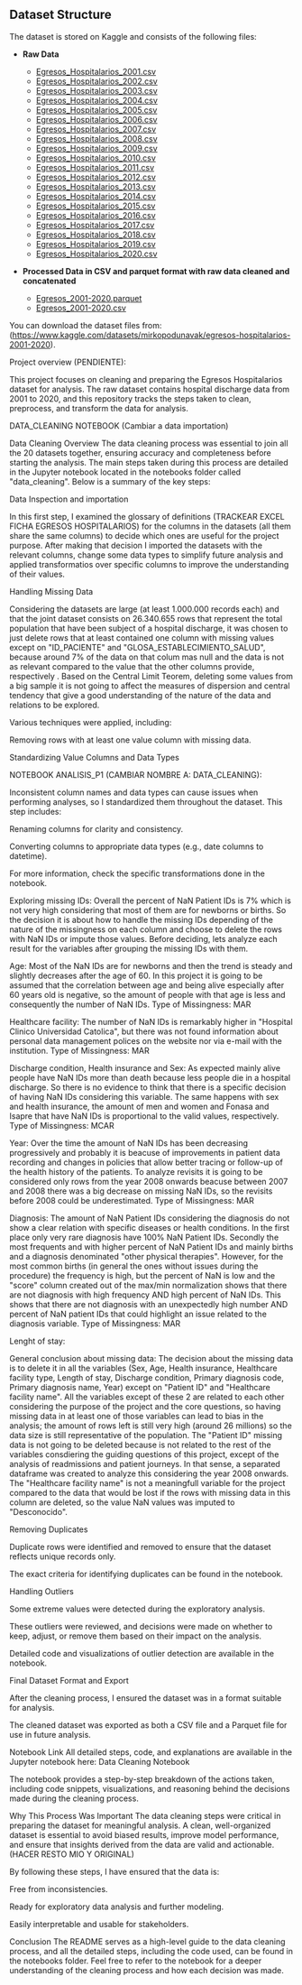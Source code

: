 ## Dataset Structure
The dataset is stored on Kaggle and consists of the following files:

- **Raw Data**  
  - [Egresos_Hospitalarios_2001.csv](https://www.kaggle.com/datasets/mirkopodunavak/egresos-hospitalarios-2001-2020)
  - [Egresos_Hospitalarios_2002.csv](https://www.kaggle.com/datasets/mirkopodunavak/egresos-hospitalarios-2001-2020)
  - [Egresos_Hospitalarios_2003.csv](https://www.kaggle.com/datasets/mirkopodunavak/egresos-hospitalarios-2001-2020)
  - [Egresos_Hospitalarios_2004.csv](https://www.kaggle.com/datasets/mirkopodunavak/egresos-hospitalarios-2001-2020)
  - [Egresos_Hospitalarios_2005.csv](https://www.kaggle.com/datasets/mirkopodunavak/egresos-hospitalarios-2001-2020)
  - [Egresos_Hospitalarios_2006.csv](https://www.kaggle.com/datasets/mirkopodunavak/egresos-hospitalarios-2001-2020)
  - [Egresos_Hospitalarios_2007.csv](https://www.kaggle.com/datasets/mirkopodunavak/egresos-hospitalarios-2001-2020)
  - [Egresos_Hospitalarios_2008.csv](https://www.kaggle.com/datasets/mirkopodunavak/egresos-hospitalarios-2001-2020)
  - [Egresos_Hospitalarios_2009.csv](https://www.kaggle.com/datasets/mirkopodunavak/egresos-hospitalarios-2001-2020)
  - [Egresos_Hospitalarios_2010.csv](https://www.kaggle.com/datasets/mirkopodunavak/egresos-hospitalarios-2001-2020)
  - [Egresos_Hospitalarios_2011.csv](https://www.kaggle.com/datasets/mirkopodunavak/egresos-hospitalarios-2001-2020)
  - [Egresos_Hospitalarios_2012.csv](https://www.kaggle.com/datasets/mirkopodunavak/egresos-hospitalarios-2001-2020)
  - [Egresos_Hospitalarios_2013.csv](https://www.kaggle.com/datasets/mirkopodunavak/egresos-hospitalarios-2001-2020)
  - [Egresos_Hospitalarios_2014.csv](https://www.kaggle.com/datasets/mirkopodunavak/egresos-hospitalarios-2001-2020)
  - [Egresos_Hospitalarios_2015.csv](https://www.kaggle.com/datasets/mirkopodunavak/egresos-hospitalarios-2001-2020)
  - [Egresos_Hospitalarios_2016.csv](https://www.kaggle.com/datasets/mirkopodunavak/egresos-hospitalarios-2001-2020)
  - [Egresos_Hospitalarios_2017.csv](https://www.kaggle.com/datasets/mirkopodunavak/egresos-hospitalarios-2001-2020)
  - [Egresos_Hospitalarios_2018.csv](https://www.kaggle.com/datasets/mirkopodunavak/egresos-hospitalarios-2001-2020)
  - [Egresos_Hospitalarios_2019.csv](https://www.kaggle.com/datasets/mirkopodunavak/egresos-hospitalarios-2001-2020)
  - [Egresos_Hospitalarios_2020.csv](https://www.kaggle.com/datasets/mirkopodunavak/egresos-hospitalarios-2001-2020)

- **Processed Data in CSV and parquet format with raw data cleaned and concatenated**  
  - [Egresos_2001-2020.parquet](https://www.kaggle.com/datasets/mirkopodunavak/egresos-hospitalarios-2001-2020)
  - [Egresos_2001-2020.csv](https://www.kaggle.com/datasets/mirkopodunavak/egresos-hospitalarios-2001-2020)

You can download the dataset files from: (https://www.kaggle.com/datasets/mirkopodunavak/egresos-hospitalarios-2001-2020).

Project overview (PENDIENTE):

This project focuses on cleaning and preparing the Egresos Hospitalarios dataset for analysis. The raw dataset contains hospital discharge data from 2001 to 2020, and this repository tracks the steps taken to clean, preprocess, and transform the data for analysis.

DATA_CLEANING NOTEBOOK (Cambiar a data importation)

Data Cleaning Overview
The data cleaning process was essential to join all the 20 datasets together, ensuring accuracy and completeness before starting the analysis. The main steps taken during this process are detailed in the Jupyter notebook located in the notebooks folder called "data_cleaning". Below is a summary of the key steps:

Data Inspection and importation

In this first step, I examined the glossary of definitions (TRACKEAR EXCEL FICHA EGRESOS HOSPITALARIOS) for the columns in the datasets (all them share the same columns) to decide which ones are useful for the project purpose. After making that decision I imported the datasets with the relevant columns, change some data types to simplify future analysis and applied transformatios over specific columns to improve the understanding of their values.

Handling Missing Data

Considering the datasets are large (at least 1.000.000 records each) and that the joint dataset consists on 26.340.655 rows that represent the total population that have been subject of a hospital discharge, it was chosen to just delete rows that at least contained one column with missing values except on "ID_PACIENTE" and "GLOSA_ESTABLECIMIENTO_SALUD", because around 7% of the data on that colum mas null and the data is not as relevant compared to the value that the other columns provide, respectively . Based on the Central Limit Teorem, deleting some values from a big sample it is not going to affect the measures of dispersion and central tendency that give a good understanding of the nature of the data and relations to be explored.

Various techniques were applied, including:

Removing rows with at least one value column with missing data.

Standardizing Value Columns and Data Types



NOTEBOOK ANALISIS_P1 (CAMBIAR NOMBRE A: DATA_CLEANING):

Inconsistent column names and data types can cause issues when performing analyses, so I standardized them throughout the dataset. This step includes:

Renaming columns for clarity and consistency.

Converting columns to appropriate data types (e.g., date columns to datetime).

For more information, check the specific transformations done in the notebook.

Exploring missing IDs:
Overall the percent of NaN Patient IDs is 7% which is not very high considering that most of them are for newborns or births. So the decision it is about how to handle the missing IDs depending of the nature of the missingness on each column and choose to delete the rows with NaN IDs or impute those values. Before deciding, lets analyze each result for the variables after grouping the missing IDs with them.

Age: Most of the NaN IDs are for newborns and then the trend is steady and slightly decreases after the age of 60. In this project it is going to be assumed that the correlation between age and being alive especially after 60 years old is negative, so the amount of people with that age is less and consequently the number of NaN IDs.
Type of Missingness: MAR

Healthcare facility: The number of NaN IDs is remarkably higher in "Hospital Clinico Universidad Catolica", but there was not found information about personal data management polices on the website nor via e-mail with the institution.
Type of Missingness: MAR

Discharge condition, Health insurance and Sex: As expected mainly alive people have NaN IDs more than death because less people die in a hospital discharge. So there is no evidence to think that there is a specific decision of having NaN IDs considering this variable. The same happens with sex and health insurance, the amount of men and women and Fonasa and Isapre that have NaN IDs is proportional to the valid values, respectively.
Type of Missingness: MCAR

Year: Over the time the amount of NaN IDs has been decreasing progressively and probably it is beacuse of improvements in patient data recording and changes in policies that allow better tracing or follow-up of the health history of the patients. To analyze revisits it is going to be considered only rows from the year 2008 onwards beacuse between 2007 and 2008 there was a big decrease on missing NaN IDs, so the revisits before 2008 could be underestimated.
Type of Missingness: MAR

Diagnosis: The amount of NaN Patient IDs considering the diagnosis do not show a clear relation with specific diseases or health conditions. In the first place only very rare diagnosis have 100% NaN Patient IDs. Secondly the most frequents and with higher percent of NaN Patient IDs and mainly births and a diagnosis denominated "other physical therapies". However, for the most common births (in general the ones without issues during the procedure) the frequency is high, but the percent of NaN is low and the "score" column created out of the max/min normalization shows that there are not diagnosis with high frequency AND high percent of NaN IDs.
This shows that there are not diagnosis with an unexpectedly high number AND percent of NaN patient IDs that could highlight an issue related to the diagnosis variable.
Type of Missingness: MAR

Lenght of stay:



General conclusion about missing data: 
The decision about the missing data is to delete it in all the variables (Sex, Age, Health insurance, Healthcare facility type, Length of stay, Discharge condition, Primary diagnosis code, Primary diagnosis name, Year) except on "Patient ID" and "Healthcare facility name". All the variables except of these 2 are related to each other considering the purpose of the project and the core questions, so having missing data in at least one of those variables can lead to bias in the analysis; the amount of rows left is still very high (around 26 millions) so the data size is still representative of the population. The "Patient ID" missing data is not going to be deleted because is not related to the rest of the variables consdiering the guiding questions of this project, except of the analysis of readmissions and patient journeys. In that sense, a separated dataframe was created to analyze this considering the year 2008 onwards. The "Healthcare facility name" is not a meaningfull variable for the project compared to the data that would be lost if the rows with missing data in this column are deleted, so the value NaN values was imputed to "Desconocido".

Removing Duplicates

Duplicate rows were identified and removed to ensure that the dataset reflects unique records only.

The exact criteria for identifying duplicates can be found in the notebook.

Handling Outliers

Some extreme values were detected during the exploratory analysis.

These outliers were reviewed, and decisions were made on whether to keep, adjust, or remove them based on their impact on the analysis.

Detailed code and visualizations of outlier detection are available in the notebook.

Final Dataset Format and Export

After the cleaning process, I ensured the dataset was in a format suitable for analysis.

The cleaned dataset was exported as both a CSV file and a Parquet file for use in future analysis.

Notebook Link
All detailed steps, code, and explanations are available in the Jupyter notebook here:
Data Cleaning Notebook

The notebook provides a step-by-step breakdown of the actions taken, including code snippets, visualizations, and reasoning behind the decisions made during the cleaning process.

Why This Process Was Important
The data cleaning steps were critical in preparing the dataset for meaningful analysis. A clean, well-organized dataset is essential to avoid biased results, improve model performance, and ensure that insights derived from the data are valid and actionable. (HACER RESTO MIO Y ORIGINAL)

By following these steps, I have ensured that the data is:

Free from inconsistencies.

Ready for exploratory data analysis and further modeling.

Easily interpretable and usable for stakeholders.

Conclusion
The README serves as a high-level guide to the data cleaning process, and all the detailed steps, including the code used, can be found in the notebooks folder. Feel free to refer to the notebook for a deeper understanding of the cleaning process and how each decision was made.


